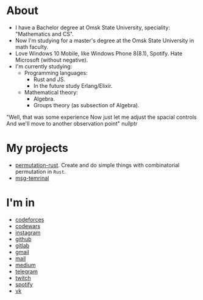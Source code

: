 # About
  - I have a Bachelor degree at Omsk State University, speciality: "Mathematics and CS".
  - Now I'm studying for a master's degree at the Omsk State University in math faculty.
  - Love Windows 10 Mobile, like Windows Phone 8(8.1), Spotify. Hate Microsoft (without negative).
  - I'm currently studying:
    - Programming languages:
      - Rust and JS.
      - In the future study Erlang/Elixir.
    - Mathematical theory:
      - Algebra.
      - Groups theory (as subsection of Algebra).


"Well, that was some experience
Now just let me adjust the spacial controls
And we'll move to another observation point"
nullptr

# My projects
  - [permutation-rust](https://github.com/NotAPattern/permutation-rust "Permutation-rust"). Create and do simple things with combinatorial permutation in `Rust`.
  - [msg-temrinal](https://github.com/amityKING-team/msg-terminal) 

# I'm in
  - [codeforces](https://codeforces.com/profile/notapattern "Codeforces (sponsored by Telegram)")
  - [codewars](https://www.codewars.com/users/NotAPattern "Codewars")
  - [instagram](https://www.instagram.com/NotAPattern1 "Instagram")
  - [github](https://www.github.com/NotAPattern "GitHub")
  - [gitlab](https://www.gitlab.com/NotAPattern "GitLab")
  - [gmail](mailto:nikita.karatsev@gmail.com "Gmail")
  - [mail](mailto:nikita.karatsev@yandex.ru "Yandex mail")
  - [medium](https://www.medium.com/@notapattern "Medium")
  - [telegram](https://www.t.me/NotAPattern "Telegram")
  - [twitch](https://www.twitch.tv/notapattern "Twitch")
  - [spotify](https://open.spotify.com/user/ilz2empiateqi06y9t6nvu3nv "Spotify")  
  - [vk](https://www.vk.com/NotAPattern "VK")

<!--
**NotAPattern/notapattern** is a ✨ _special_ ✨ repository because its `README.md` (this file) appears on your GitHub profile.

Here are some ideas to get you started:

- 🔭 I’m currently working on ...
- 🌱 I’m currently learning ...
- 👯 I’m looking to collaborate on ...
- 🤔 I’m looking for help with ...
- 💬 Ask me about ...
- 📫 How to reach me: ...
- 😄 Pronouns: ...
- ⚡ Fun fact: ...
-->

